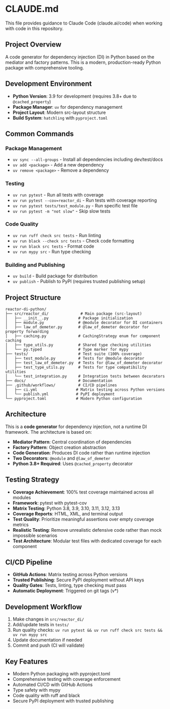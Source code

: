 # CLAUDE.md

This file provides guidance to Claude Code (claude.ai/code) when working with code in this repository.

## Project Overview

A code generator for dependency injection (DI) in Python based on the mediator and factory patterns. This is a modern, production-ready Python package with comprehensive tooling.

## Development Environment

- **Python Version**: 3.9 for development (requires 3.8+ due to `@cached_property`)
- **Package Manager**: `uv` for dependency management
- **Project Layout**: Modern src-layout structure
- **Build System**: `hatchling` with `pyproject.toml`

## Common Commands

### Package Management
- `uv sync --all-groups` - Install all dependencies including dev/test/docs
- `uv add <package>` - Add a new dependency
- `uv remove <package>` - Remove a dependency

### Testing
- `uv run pytest` - Run all tests with coverage
- `uv run pytest --cov=reactor_di` - Run tests with coverage reporting
- `uv run pytest tests/test_module.py` - Run specific test file
- `uv run pytest -m "not slow"` - Skip slow tests

### Code Quality
- `uv run ruff check src tests` - Run linting
- `uv run black --check src tests` - Check code formatting
- `uv run black src tests` - Format code
- `uv run mypy src` - Run type checking

### Building and Publishing
- `uv build` - Build package for distribution
- `uv publish` - Publish to PyPI (requires trusted publishing setup)

## Project Structure

```
reactor-di-python/
├── src/reactor_di/              # Main package (src-layout)
│   ├── __init__.py             # Package initialization
│   ├── module.py               # @module decorator for DI containers
│   ├── law_of_demeter.py       # @law_of_demeter decorator for property forwarding
│   ├── caching.py              # CachingStrategy enum for component caching
│   ├── type_utils.py           # Shared type checking utilities
│   └── py.typed                # Type marker for mypy
├── tests/                      # Test suite (100% coverage)
│   ├── test_module.py          # Tests for @module decorator
│   ├── test_law_of_demeter.py  # Tests for @law_of_demeter decorator  
│   ├── test_type_utils.py      # Tests for type compatibility utilities
│   └── test_integration.py     # Integration tests between decorators
├── docs/                       # Documentation
├── .github/workflows/          # CI/CD pipelines
│   ├── ci.yml                 # Matrix testing across Python versions
│   └── publish.yml            # PyPI deployment
└── pyproject.toml             # Modern Python configuration
```

## Architecture

This is a **code generator** for dependency injection, not a runtime DI framework. The architecture is based on:

- **Mediator Pattern**: Central coordination of dependencies
- **Factory Pattern**: Object creation abstraction
- **Code Generation**: Produces DI code rather than runtime injection
- **Two Decorators**: `@module` and `@law_of_demeter`
- **Python 3.8+ Required**: Uses `@cached_property` decorator

## Testing Strategy

- **Coverage Achievement**: 100% test coverage maintained across all modules
- **Framework**: pytest with pytest-cov
- **Matrix Testing**: Python 3.8, 3.9, 3.10, 3.11, 3.12, 3.13
- **Coverage Reports**: HTML, XML, and terminal output  
- **Test Quality**: Prioritize meaningful assertions over empty coverage metrics
- **Realistic Testing**: Remove unrealistic defensive code rather than mock impossible scenarios
- **Test Architecture**: Modular test files with dedicated coverage for each component

## CI/CD Pipeline

- **GitHub Actions**: Matrix testing across Python versions
- **Trusted Publishing**: Secure PyPI deployment without API keys
- **Quality Gates**: Tests, linting, type checking must pass
- **Automatic Deployment**: Triggered on git tags (v*)

## Development Workflow

1. Make changes in `src/reactor_di/`
2. Add/update tests in `tests/`
3. Run quality checks: `uv run pytest && uv run ruff check src tests && uv run mypy src`
4. Update documentation if needed
5. Commit and push (CI will validate)

## Key Features

- Modern Python packaging with pyproject.toml
- Comprehensive testing with coverage enforcement
- Automated CI/CD with GitHub Actions
- Type safety with mypy
- Code quality with ruff and black
- Secure PyPI deployment with trusted publishing